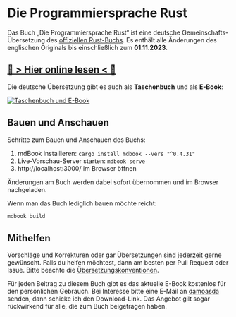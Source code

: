 # Die Programmiersprache Rust

Das Buch „Die Programmiersprache Rust“ ist eine deutsche Gemeinschafts-Übersetzung
des [offiziellen Rust-Buchs][rustbook-en].
Es enthält alle Änderungen des englischen Originals bis einschließlich zum **01.11.2023**.

## [📖 > Hier online lesen < 📖][rustbook-de]

Die deutsche Übersetzung gibt es auch als **Taschenbuch** und als **E-Book**:

[![Taschenbuch und E-Book][printbook-image]][printbook-url]

## Bauen und Anschauen

Schritte zum Bauen und Anschauen des Buchs:

1. mdBook installieren: `cargo install mdbook --vers "^0.4.31"`
2. Live-Vorschau-Server starten: `mdbook serve`
3. http://localhost:3000/ im Browser öffnen

Änderungen am Buch werden dabei sofort übernommen und im Browser nachgeladen.

Wenn man das Buch lediglich bauen möchte reicht:

```bash
mdbook build
```

## Mithelfen

Vorschläge und Korrekturen oder gar Übersetzungen sind jederzeit gerne
gewünscht. Falls du helfen möchtest, dann am besten per Pull Request oder
Issue. Bitte beachte die [Übersetzungskonventionen][konventionen].

Für jeden Beitrag zu diesem Buch gibt es das aktuelle E-Book kostenlos für den
persönlichen Gebrauch. Bei Interesse bitte eine E-Mail an [damoasda][damoasda]
senden, dann schicke ich den Download-Link. Das Angebot gilt sogar rückwirkend
für alle, die zum Buch beigetragen haben.

[damoasda]: https://github.com/damoasda
[konventionen]: https://github.com/rust-lang-de/rustbook-de/wiki/%C3%9Cbersetzungskonventionen
[printbook-image]: https://rust-lernen.de/media/rust-printbook-95x130.png
[printbook-url]: https://rust-lernen.de/
[rustbook-de]: https://rust-lang-de.github.io/rustbook-de
[rustbook-en]: https://doc.rust-lang.org/book/
